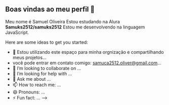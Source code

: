 ## Boas vindas ao meu perfil 👋
Meu nome é Samuel Oliveira
Estou estudando na Alura
**Samuks2512/samuks2512** Estou me desenvolvendo na linguagem JavaScript.

Here are some ideas to get you started:

- 🔭 Estou utilizando este espaço para minha orgnização e compartilhando meus projetos...
- você pode entrar em contato comigo: samuca2512.oliver@gmail.com...
- 👯 I’m looking to collaborate on ...
- 🤔 I’m looking for help with ...
- 💬 Ask me about ...
- 📫 How to reach me: ...
- 😄 Pronouns: ...
- ⚡ Fun fact: ...
-->
